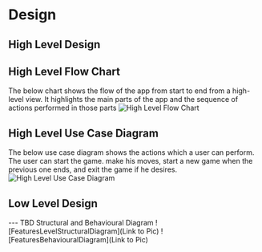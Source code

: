 # Design

## High Level Design 
  ## High Level Flow Chart  
  The below chart shows the flow of the app from start to end from a high-level view. It highlights the main parts of the app and the sequence of actions performed in those parts
![High Level Flow Chart](https://user-images.githubusercontent.com/54026778/114264156-e658e980-9a06-11eb-90b9-85e4bae16dc6.jpg)
  
  ## High Level Use Case Diagram
  The below use case diagram shows the actions which a user can perform. The user can start the game. make his moves, start a new game when the previous one ends, and exit the game if he desires.
  ![High Level Use Case Diagram](https://user-images.githubusercontent.com/54026778/114353219-6491c900-9b8a-11eb-9fa8-ada03193bd8c.png)


## Low Level Design 

--- TBD Structural and Behavioural Diagram
![FeaturesLevelStructuralDiagram](Link to Pic)
![FeaturesBehaviouralDiagram](Link to Pic)
